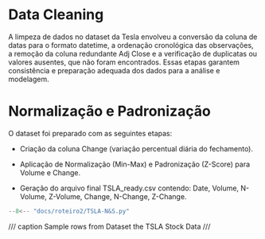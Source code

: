 <h1 id="data-cleaning">Data Cleaning</h1>

A limpeza de dados no dataset da Tesla envolveu a conversão da coluna de datas para o formato datetime, a ordenação cronológica das observações, a remoção da coluna redundante Adj Close e a verificação de duplicatas ou valores ausentes, que não foram encontrados. Essas etapas garantem consistência e preparação adequada dos dados para a análise e modelagem.

<h1 id="data-cleaning">Normalização e Padronização</h1>
O dataset foi preparado com as seguintes etapas:

- Criação da coluna Change (variação percentual diária do fechamento).

- Aplicação de Normalização (Min-Max) e Padronização (Z-Score) para Volume e Change.

- Geração do arquivo final TSLA_ready.csv contendo: Date, Volume, N-Volume, Z-Volume, Change, N-Change, Z-Change.


```python exec="on" html="0"
--8<-- "docs/roteiro2/TSLA-N&S.py"
```
/// caption
Sample rows from Dataset the TSLA Stock Data
///
